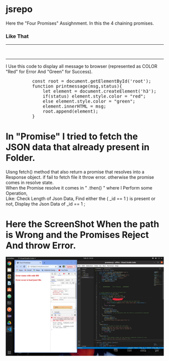 # jsrepo
Here the "Four Promises" Assighnment. In this the 4 chaining promises. 
<h3>Like That </h3>
<hr>
<img src=""></img>
<hr>
I Use this code to display all message to browser (represented as COLOR "Red" for Error And "Green" for Success).
<pre>
          const root = document.getElementById('root');
          function printmessage(msg,status){
              let element = document.createElement('h3');
              if(status) element.style.color = "red";
              else element.style.color = "green";
              element.innerHTML = msg;
              root.append(element);
          }
</pre>

#  In "Promise" I tried to fetch the JSON data that already present in Folder.
Uisng fetch() method that also return a promise that resolves into a Response object.
if fail to fetch file it throw error. otherwise the promise comes in resolve state. <br>
When the Promise resolve it comes in  " .then()  " where I Perform some Operation, <br>
Like:  Check Length of Json Data, Find either the ( _id == 1 ) is present or not, Display the Json Data of _id == 1 ;

# Here the ScreenShot When the path is Wrong and the Promises Reject And throw Error.
<img src="./screenshot/error.JPG"></img>



